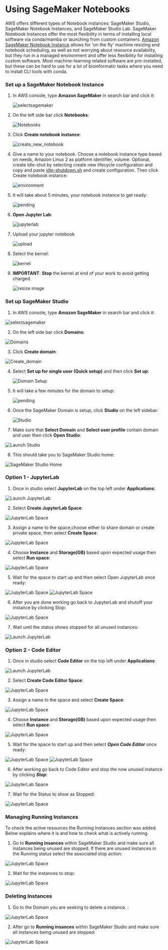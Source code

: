 # Using SageMaker Notebooks

AWS offers different types of Notebook instances: SageMaker Studio, SageMaker Notebook Instances, and SageMaker Studio Lab. SageMaker Notebook Instances offer the most flexibility in terms of installing local software via conda/mamba or launching from custom containers. [Amazon SageMaker Notebook Instance](https://docs.aws.amazon.com/sagemaker/latest/dg/nbi.html) allows for 'on the fly' machine resizing and notebook scheduling, as well as not worrying about resource availability, but they run in a managed environment and offer less flexibility for installing custom software. Most machine-learning related software are pre-installed, but these can be hard to use for a lot of bioinformatic tasks where you need to install CLI tools with conda.

### Set up a SageMaker Notebook Instance

1. In AWS console, type **Amazon SageMaker** in search bar and click it:

    ![selectsagemaker](../images/images_for_creating_AWS_notebooks/Screenshot1.png)

2. On the left side bar click **Notebooks**:

    ![Notebooks](../images/images_for_creating_AWS_notebooks/Screenshot2.png)

3. Click **Create notebook instance**:

    ![create_new_notebook](../images/images_for_creating_AWS_notebooks/Screenshot3.png)

4. Give a name to your notebook. Choose a notebook instance type based on needs, Amazon Linux 2 as platform identifier, volume. Optional, create idle-shut by selecting create new lifecycle configuration and copy and paste [idle-shutdown.sh](../idle-shutdown.sh) and create configuration. Then click Create notebook instance:

    ![environment](../images/images_for_creating_AWS_notebooks/Screenshot4.png)
   
5. It will take about 5 minutes, your notebook instance to get ready:

    ![pending](../images/images_for_creating_AWS_notebooks/Screenshot5.png)
   
   
6. **Open Jupyter Lab**:

    ![jupyterlab](../images/images_for_creating_AWS_notebooks/Screenshot6.png)

7. Upload your jupyter notebook

    ![upload](../images/images_for_creating_AWS_notebooks/Screenshot7.png)

8. Select the kernel:

    ![kernel](../images/images_for_creating_AWS_notebooks/Screenshot8.png)

9. **IMPORTANT**: **Stop** the kernel at end of your work to avoid getting charged.

    ![resize image](../images/images_for_creating_AWS_notebooks/Screenshot9.png)



### Set up SageMaker Studio

1. In AWS console, type **Amazon SageMaker** in search bar and click it:

  ![selectsagemaker](../images/images_for_creating_AWS_notebooks/Screenshot1.png)

2. On the left side bar click **Domains**:

  ![Domains](../images/images_for_creating_AWS_notebooks/Screenshot10.png)

3. Click **Create domain**:

  ![Create_domain](../images/images_for_creating_AWS_notebooks/Screenshot11.png)

4. Select **Set up for single user (Quick setup)** and then click **Set up**:

    ![Domain Setup](../images/images_for_creating_AWS_notebooks/Screenshot12.png)
   
5. It will take a few minutes for the domain to setup:

    ![pending](../images/images_for_creating_AWS_notebooks/Screenshot13.png)
   
6. Once the SageMaker Domain is setup, click **Studio** on the left sidebar:

    ![Studio](../images/images_for_creating_AWS_notebooks/Screenshot14.png)

7. Make sure that **Select Domain** and **Select user profile** contain domain and user then click **Open Studio**:

  ![Launch Studio](../images/images_for_creating_AWS_notebooks/Screenshot15.png)

8. This should take you to SageMaker Studio home:

  ![SageMaker Studio Home](../images/images_for_creating_AWS_notebooks/Screenshot16.png)


  ### Option 1 - JupyterLab 

1. Once in studio select **JupyterLab** on the top left under **Applications**:

  ![Launch JupyterLab](../images/images_for_creating_AWS_notebooks/Screenshot17.png)

2. Select **Create JupyterLab Space**:

  ![JupyterLab Space](../images/images_for_creating_AWS_notebooks/Screenshot18.png)

3. Assign a name to the space,choose either to share domain or create private space, then select **Create Space**:

  ![JupyterLab Space](../images/images_for_creating_AWS_notebooks/Screenshot19.png)

4. Choose **Instance** and **Storage(GB)** based upon expected usage then select **Run space**: 

  ![JupyterLab Space](../images/images_for_creating_AWS_notebooks/Screenshot20.png)

5. Wait for the space to start up and then select Open JupyterLab once ready:

  ![JupyterLab Space](../images/images_for_creating_AWS_notebooks/Screenshot21.png)
  ![JupyterLab Space](../images/images_for_creating_AWS_notebooks/Screenshot22.png)

6. After you are done working go back to JupyterLab and shutoff your instance by clicking Stop:

  ![JupyterLab Space](../images/images_for_creating_AWS_notebooks/Screenshot23.png)

7. Wait until the status shows stopped for all unused instances:

  ![Launch JupyterLab](../images/images_for_creating_AWS_notebooks/Screenshot24.png)



### Option 2 - Code Editor

1. Once in studio select **Code Editor** on the top left under **Applications**:

  ![Launch JupyterLab](../images/images_for_creating_AWS_notebooks/Screenshot25.png)

2. Select **Create Code Editor Space**:

  ![JupyterLab Space](../images/images_for_creating_AWS_notebooks/Screenshot26.png)

3. Assign a name to the space and select **Create Space**:

  ![JupyterLab Space](../images/images_for_creating_AWS_notebooks/Screenshot27.png)

4. Choose **Instance** and **Storage(GB)** based upon expected usage then select **Run space**: 

  ![JupyterLab Space](../images/images_for_creating_AWS_notebooks/Screenshot28.png)

5. Wait for the space to start up and then select ***Open Code Editor*** once ready:

  ![JupyterLab Space](../images/images_for_creating_AWS_notebooks/Screenshot29.png)
  ![JupyterLab Space](../images/images_for_creating_AWS_notebooks/Screenshot30.png)

6. After working go back to Code Editor and stop the now unused instance by clicking ***Stop***:

  ![JupyterLab Space](../images/images_for_creating_AWS_notebooks/Screenshot31.png)

7. Wait for the Status to show as Stopped:

  ![JupyterLab Space](../images/images_for_creating_AWS_notebooks/Screenshot32.png)


### Managing Running Instances
 To check the active resources the Running Instances section was added. Below explains where it is and how to check what is actively running. 

 1. Go to **Running insances** within SageMaker Studio and make sure all instances being unused are stopped. If there are unused instances in the Running status select the associated stop action:

  ![JupyterLab Space](../images/images_for_creating_AWS_notebooks/Screenshot33.png)

2. Wait for the instances to stop:

  ![JupyterLab Space](../images/images_for_creating_AWS_notebooks/Screenshot34.png)



### Deleting Instances
1. Go to the Domain you are seeking to delete a instance. :

  ![JupyterLab Space](../images/images_for_creating_AWS_notebooks/Screenshot35.png)

2. After go to **Running insances** within SageMaker Studio and make sure all instances being unused are stopped:

  ![JupyterLab Space](../images/images_for_creating_AWS_notebooks/Screenshot36.png)

